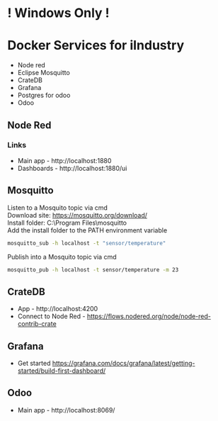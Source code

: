 # ! Windows Only !

# Docker Services for iIndustry
- Node red
- Eclipse Mosquitto
- CrateDB
- Grafana
- Postgres for odoo
- Odoo

## Node Red
### Links
- Main app - http://localhost:1880
- Dashboards - http://localhost:1880/ui
 
## Mosquitto
Listen to a Mosquito topic via cmd  
Download site: https://mosquitto.org/download/  
Install folder: C:\Program Files\mosquitto  
Add the install folder to the PATH environment variable

```bash
mosquitto_sub -h localhost -t "sensor/temperature"
```

Publish into a Mosquito topic via cmd

```bash
mosquitto_pub -h localhost -t sensor/temperature -m 23
```

## CrateDB
- App - http://localhost:4200
- Connect to Node Red - https://flows.nodered.org/node/node-red-contrib-crate


## Grafana
- Get started https://grafana.com/docs/grafana/latest/getting-started/build-first-dashboard/

## Odoo
- Main app - http://localhost:8069/